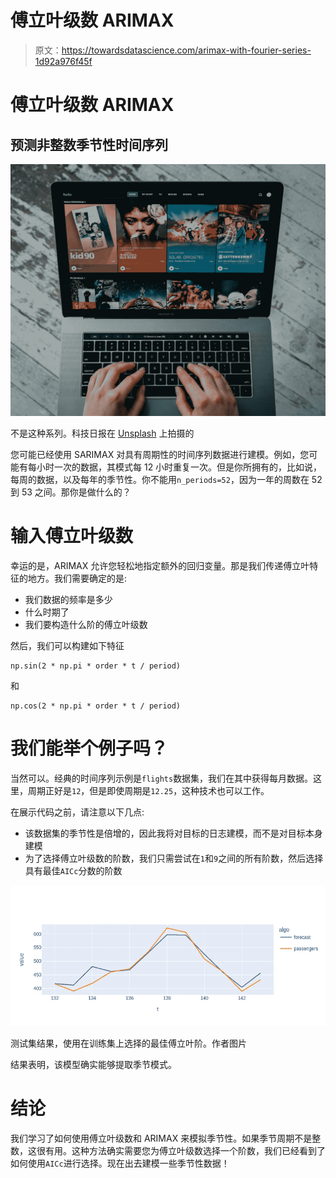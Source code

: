 # 傅立叶级数 ARIMAX

> 原文：<https://towardsdatascience.com/arimax-with-fourier-series-1d92a976f45f>

# 傅立叶级数 ARIMAX

## 预测非整数季节性时间序列

![](img/eb10104a7e295a77eb09fdc7da57ea5d.png)

不是这种系列。科技日报在 [Unsplash](https://unsplash.com?utm_source=medium&utm_medium=referral) 上拍摄的

您可能已经使用 SARIMAX 对具有周期性的时间序列数据进行建模。例如，您可能有每小时一次的数据，其模式每 12 小时重复一次。但是你所拥有的，比如说，每周的数据，以及每年的季节性。你不能用`n_periods=52`，因为一年的周数在 52 到 53 之间。那你是做什么的？

# 输入傅立叶级数

幸运的是，ARIMAX 允许您轻松地指定额外的回归变量。那是我们传递傅立叶特征的地方。我们需要确定的是:

*   我们数据的频率是多少
*   什么时期了
*   我们要构造什么阶的傅立叶级数

然后，我们可以构建如下特征

```
np.sin(2 * np.pi * order * t / period)
```

和

```
np.cos(2 * np.pi * order * t / period)
```

# 我们能举个例子吗？

当然可以。经典的时间序列示例是`flights`数据集，我们在其中获得每月数据。这里，周期正好是`12`，但是即使周期是`12.25`，这种技术也可以工作。

在展示代码之前，请注意以下几点:

*   该数据集的季节性是倍增的，因此我将对目标的日志建模，而不是对目标本身建模
*   为了选择傅立叶级数的阶数，我们只需尝试在`1`和`9`之间的所有阶数，然后选择具有最佳`AICc`分数的阶数

![](img/8cb917ea6a2ca8f7caef2b4647724bbd.png)

测试集结果，使用在训练集上选择的最佳傅立叶阶。作者图片

结果表明，该模型确实能够提取季节模式。

# 结论

我们学习了如何使用傅立叶级数和 ARIMAX 来模拟季节性。如果季节周期不是整数，这很有用。这种方法确实需要您为傅立叶级数选择一个阶数，我们已经看到了如何使用`AICc`进行选择。现在出去建模一些季节性数据！